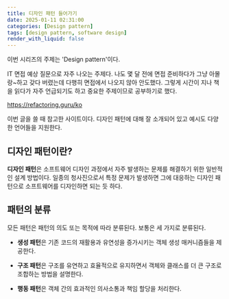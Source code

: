 ```yaml
---
title: 디자인 패턴 들어가기
date: 2025-01-11 02:31:00
categories: [Design pattern]
tags: [design pattern, software design]
render_with_liquid: false
---
```


이번 시리즈의 주제는 'Design pattern'이다.

IT 면접 예상 질문으로 자주 나오는 주제다. 나도 몇 달 전에 면접 준비하다가 그냥 아몰랑~하고 갖다 버렸는데 다행히 면접에서 나오지 않아
안도했다. 그렇게 시간이 지나 책을 읽다가 자주 언급되기도 하고 중요한 주제이므로 공부하기로 했다.

<https://refactoring.guru/ko>

이번 글을 쓸 때 참고한 사이트이다. 디자인 패턴에 대해 잘 소개되어 있고 예시도 다양한 언어들을 지원한다.

## 디자인 패턴이란?

**디자인 패턴**은 소프트웨어 디자인 과정에서 자주 발생하는 문제를 해결하기 위한 일반적인 설계 방법이다.
일종의 청사진으로서 특정 문제가 발생하면 그에 대응하는 디자인 패턴으로 소프트웨어를 디자인하면 되는 듯 하다. 

## 패턴의 분류

모든 패턴은 패턴의 의도 또는 목적에 따라 분류된다. 보통은 세 가지로 분류된다.

+ **생성 패턴**은 기존 코드의 재활용과 유연성을 증가시키는 객체 생성 매커니즘들을 제공한다.

+ **구조 패턴**은 구조를 유연하고 효율적으로 유지하면서 객체와 클래스를 더 큰 구조로 조합하는 방법을 설명한다.

+ **행동 패턴**은 객체 간의 효과적인 의사소통과 책임 할당을 처리한다.
